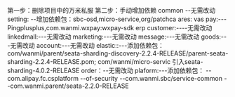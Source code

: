       
第一步：删除项目中的万米私服
第二步：手动增加依赖
      common  --无需改动
      setting:  --增加依赖包：sbc-osd,micro-service,org/patchca
      ares:
      vas
      pay:---Pingplusplus,com.wanmi.wxpay:wxpay-sdk
      erp
      customer:----无需改动
      linkedmall:---无需改动
      marketing:---无需改动
      message:---无需改动
      goods:---无需改动
      account:---无需改动
      elastic::---添加依赖包：com/wanmi/parent/seata-sharding-discovery-2.2.4-RELEASE/parent-seata-sharding-2.2.4-RELEASE.pom;
                            com/wanmi/micro-servic 引入seata-sharding-4.0.2-RELEASE
      order：--无需改动
      plaform:---添加依赖包： --com.alipay.fc.csplatform 
                            --of-security
                            --com.wanmi.sbc/service-common
                            --com.wanmi.parent/seata-2.2.0-RELEASE      
